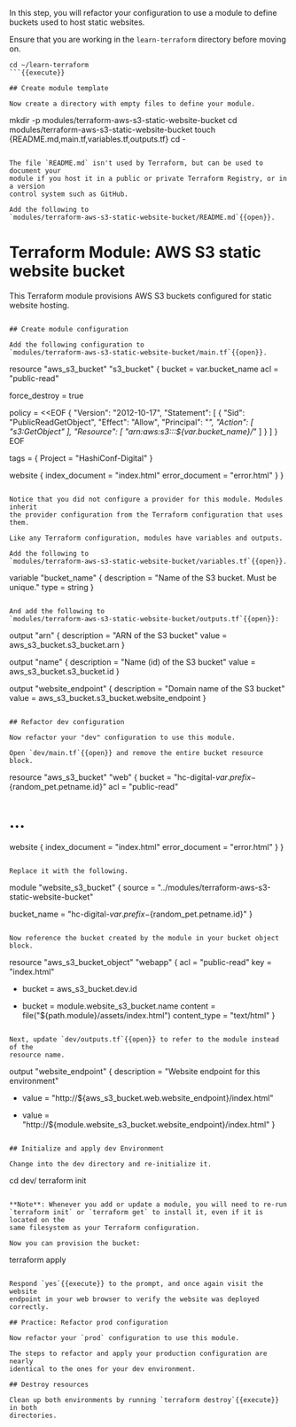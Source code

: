 In this step, you will refactor your configuration to use a module to define
buckets used to host static websites.

Ensure that you are working in the `learn-terraform` directory before moving on.

```
cd ~/learn-terraform
```{{execute}}

## Create module template

Now create a directory with empty files to define your module.

```
mkdir -p modules/terraform-aws-s3-static-website-bucket
cd modules/terraform-aws-s3-static-website-bucket
touch {README.md,main.tf,variables.tf,outputs.tf}
cd -
```{{execute}}

The file `README.md` isn't used by Terraform, but can be used to document your
module if you host it in a public or private Terraform Registry, or in a version
control system such as GitHub.

Add the following to
`modules/terraform-aws-s3-static-website-bucket/README.md`{{open}}.

```
# Terraform Module: AWS S3 static website bucket

This Terraform module provisions AWS S3 buckets configured for static website hosting.
```{{copy}}

## Create module configuration

Add the following configuration to
`modules/terraform-aws-s3-static-website-bucket/main.tf`{{open}}.

```
resource "aws_s3_bucket" "s3_bucket" {
  bucket = var.bucket_name
  acl    = "public-read"

  force_destroy = true

  policy = <<EOF
{
    "Version": "2012-10-17",
    "Statement": [
        {
            "Sid": "PublicReadGetObject",
            "Effect": "Allow",
            "Principal": "*",
            "Action": [
                "s3:GetObject"
            ],
            "Resource": [
                "arn:aws:s3:::${var.bucket_name}/*"
            ]
        }
    ]
}
EOF

  tags = {
    Project = "HashiConf-Digital"
  }

  website {
    index_document = "index.html"
    error_document = "error.html"
  }
}
```{{copy}}

Notice that you did not configure a provider for this module. Modules inherit
the provider configuration from the Terraform configuration that uses them.

Like any Terraform configuration, modules have variables and outputs.

Add the following to
`modules/terraform-aws-s3-static-website-bucket/variables.tf`{{open}}.

```
variable "bucket_name" {
  description = "Name of the S3 bucket. Must be unique."
  type        = string
}
```{{copy}}

And add the following to
`modules/terraform-aws-s3-static-website-bucket/outputs.tf`{{open}}:

```
output "arn" {
  description = "ARN of the S3 bucket"
  value       = aws_s3_bucket.s3_bucket.arn
}

output "name" {
  description = "Name (id) of the S3 bucket"
  value       = aws_s3_bucket.s3_bucket.id
}

output "website_endpoint" {
  description = "Domain name of the S3 bucket"
  value       = aws_s3_bucket.s3_bucket.website_endpoint
}
```{{copy}}

## Refactor dev configuration

Now refactor your "dev" configuration to use this module.

Open `dev/main.tf`{{open}} and remove the entire bucket resource block.

```
resource "aws_s3_bucket" "web" {
  bucket = "hc-digital-${var.prefix}-${random_pet.petname.id}"
  acl    = "public-read"

# ...

  website {
    index_document = "index.html"
    error_document = "error.html"
  }
}
```

Replace it with the following.

```
module "website_s3_bucket" {
  source = "../modules/terraform-aws-s3-static-website-bucket"

  bucket_name = "hc-digital-${var.prefix}-${random_pet.petname.id}"
}
```{{copy}}

Now reference the bucket created by the module in your bucket object block.

```
resource "aws_s3_bucket_object" "webapp" {
  acl          = "public-read"
  key          = "index.html"
- bucket       = aws_s3_bucket.dev.id
+ bucket       = module.website_s3_bucket.name
  content      = file("${path.module}/assets/index.html")
  content_type = "text/html"
}
```

Next, update `dev/outputs.tf`{{open}} to refer to the module instead of the
resource name.

```
output "website_endpoint" {
  description = "Website endpoint for this environment"
- value       = "http://${aws_s3_bucket.web.website_endpoint}/index.html"
+ value       = "http://${module.website_s3_bucket.website_endpoint}/index.html"
}
```

## Initialize and apply dev Environment

Change into the dev directory and re-initialize it.

```
cd dev/
terraform init
```{{execute}}

**Note**: Whenever you add or update a module, you will need to re-run
`terraform init` or `terraform get` to install it, even if it is located on the
same filesystem as your Terraform configuration.

Now you can provision the bucket:

```
terraform apply
```{{execute}}

Respond `yes`{{execute}} to the prompt, and once again visit the website
endpoint in your web browser to verify the website was deployed correctly.

## Practice: Refactor prod configuration

Now refactor your `prod` configuration to use this module.

The steps to refactor and apply your production configuration are nearly
identical to the ones for your dev environment.

## Destroy resources

Clean up both environments by running `terraform destroy`{{execute}} in both
directories.
